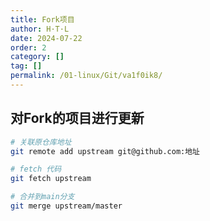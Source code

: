 ```yaml
---
title: Fork项目
author: H·T·L
date: 2024-07-22
order: 2
category: []
tag: []
permalink: /01-linux/Git/va1f0ik8/
---
```


## 对Fork的项目进行更新

```sh
# 关联原仓库地址
git remote add upstream git@github.com:地址

# fetch 代码
git fetch upstream

# 合并到main分支
git merge upstream/master
```